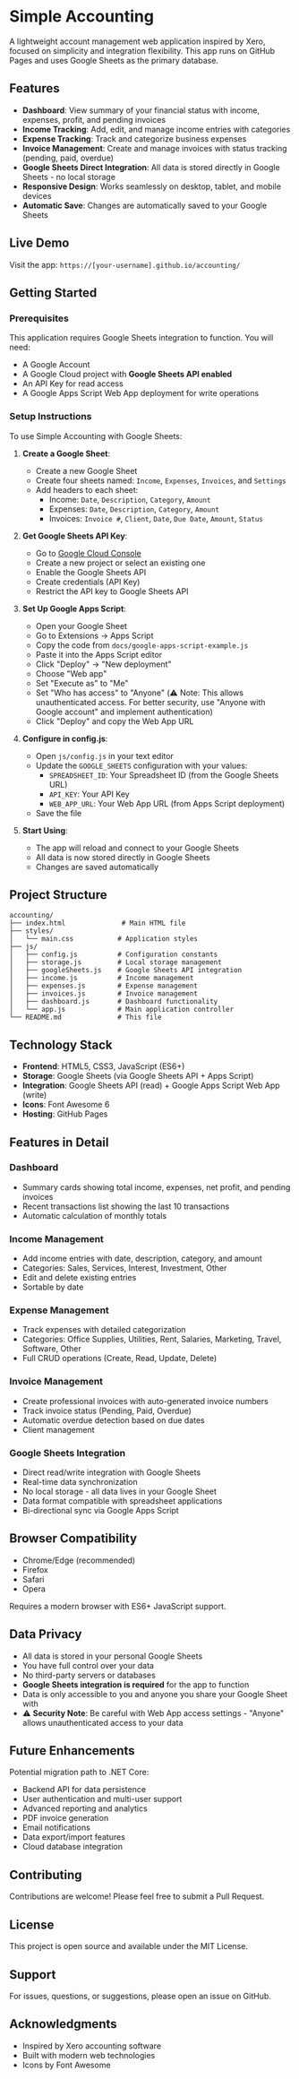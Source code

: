 # Simple Accounting

A lightweight account management web application inspired by Xero, focused on simplicity and integration flexibility. This app runs on GitHub Pages and uses Google Sheets as the primary database.

## Features

- **Dashboard**: View summary of your financial status with income, expenses, profit, and pending invoices
- **Income Tracking**: Add, edit, and manage income entries with categories
- **Expense Tracking**: Track and categorize business expenses
- **Invoice Management**: Create and manage invoices with status tracking (pending, paid, overdue)
- **Google Sheets Direct Integration**: All data is stored directly in Google Sheets - no local storage
- **Responsive Design**: Works seamlessly on desktop, tablet, and mobile devices
- **Automatic Save**: Changes are automatically saved to your Google Sheets

## Live Demo

Visit the app: `https://[your-username].github.io/accounting/`

## Getting Started

### Prerequisites

This application requires Google Sheets integration to function. You will need:
- A Google Account
- A Google Cloud project with **Google Sheets API enabled**
- An API Key for read access
- A Google Apps Script Web App deployment for write operations

### Setup Instructions

To use Simple Accounting with Google Sheets:

1. **Create a Google Sheet**:
   - Create a new Google Sheet
   - Create four sheets named: `Income`, `Expenses`, `Invoices`, and `Settings`
   - Add headers to each sheet:
     - Income: `Date`, `Description`, `Category`, `Amount`
     - Expenses: `Date`, `Description`, `Category`, `Amount`
     - Invoices: `Invoice #`, `Client`, `Date`, `Due Date`, `Amount`, `Status`

2. **Get Google Sheets API Key**:
   - Go to [Google Cloud Console](https://console.cloud.google.com/)
   - Create a new project or select an existing one
   - Enable the Google Sheets API
   - Create credentials (API Key)
   - Restrict the API key to Google Sheets API

3. **Set Up Google Apps Script**:
   - Open your Google Sheet
   - Go to Extensions → Apps Script
   - Copy the code from `docs/google-apps-script-example.js`
   - Paste it into the Apps Script editor
   - Click "Deploy" → "New deployment"
   - Choose "Web app"
   - Set "Execute as" to "Me"
   - Set "Who has access" to "Anyone" (⚠️ Note: This allows unauthenticated access. For better security, use "Anyone with Google account" and implement authentication)
   - Click "Deploy" and copy the Web App URL

4. **Configure in config.js**:
   - Open `js/config.js` in your text editor
   - Update the `GOOGLE_SHEETS` configuration with your values:
     - `SPREADSHEET_ID`: Your Spreadsheet ID (from the Google Sheets URL)
     - `API_KEY`: Your API Key
     - `WEB_APP_URL`: Your Web App URL (from Apps Script deployment)
   - Save the file

5. **Start Using**:
   - The app will reload and connect to your Google Sheets
   - All data is now stored directly in Google Sheets
   - Changes are saved automatically

## Project Structure

```
accounting/
├── index.html              # Main HTML file
├── styles/
│   └── main.css           # Application styles
├── js/
│   ├── config.js          # Configuration constants
│   ├── storage.js         # Local storage management
│   ├── googleSheets.js    # Google Sheets API integration
│   ├── income.js          # Income management
│   ├── expenses.js        # Expense management
│   ├── invoices.js        # Invoice management
│   ├── dashboard.js       # Dashboard functionality
│   └── app.js             # Main application controller
└── README.md              # This file
```

## Technology Stack

- **Frontend**: HTML5, CSS3, JavaScript (ES6+)
- **Storage**: Google Sheets (via Google Sheets API + Apps Script)
- **Integration**: Google Sheets API (read) + Google Apps Script Web App (write)
- **Icons**: Font Awesome 6
- **Hosting**: GitHub Pages

## Features in Detail

### Dashboard
- Summary cards showing total income, expenses, net profit, and pending invoices
- Recent transactions list showing the last 10 transactions
- Automatic calculation of monthly totals

### Income Management
- Add income entries with date, description, category, and amount
- Categories: Sales, Services, Interest, Investment, Other
- Edit and delete existing entries
- Sortable by date

### Expense Management
- Track expenses with detailed categorization
- Categories: Office Supplies, Utilities, Rent, Salaries, Marketing, Travel, Software, Other
- Full CRUD operations (Create, Read, Update, Delete)

### Invoice Management
- Create professional invoices with auto-generated invoice numbers
- Track invoice status (Pending, Paid, Overdue)
- Automatic overdue detection based on due dates
- Client management

### Google Sheets Integration
- Direct read/write integration with Google Sheets
- Real-time data synchronization
- No local storage - all data lives in your Google Sheet
- Data format compatible with spreadsheet applications
- Bi-directional sync via Google Apps Script

## Browser Compatibility

- Chrome/Edge (recommended)
- Firefox
- Safari
- Opera

Requires a modern browser with ES6+ JavaScript support.

## Data Privacy

- All data is stored in your personal Google Sheets
- You have full control over your data
- No third-party servers or databases
- **Google Sheets integration is required** for the app to function
- Data is only accessible to you and anyone you share your Google Sheet with
- ⚠️ **Security Note**: Be careful with Web App access settings - "Anyone" allows unauthenticated access to your data

## Future Enhancements

Potential migration path to .NET Core:
- Backend API for data persistence
- User authentication and multi-user support
- Advanced reporting and analytics
- PDF invoice generation
- Email notifications
- Data export/import features
- Cloud database integration

## Contributing

Contributions are welcome! Please feel free to submit a Pull Request.

## License

This project is open source and available under the MIT License.

## Support

For issues, questions, or suggestions, please open an issue on GitHub.

## Acknowledgments

- Inspired by Xero accounting software
- Built with modern web technologies
- Icons by Font Awesome